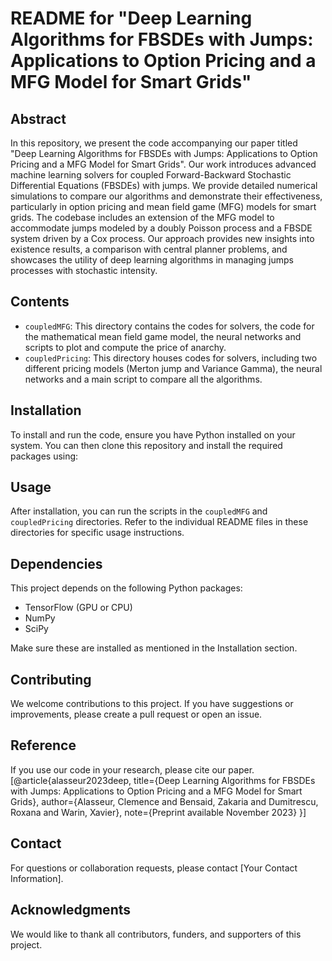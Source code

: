 # README for "Deep Learning Algorithms for FBSDEs with Jumps: Applications to Option Pricing and a MFG Model for Smart Grids"

## Abstract
In this repository, we present the code accompanying our paper titled "Deep Learning Algorithms for FBSDEs with Jumps: Applications to Option Pricing and a MFG Model for Smart Grids". Our work introduces advanced machine learning solvers for coupled Forward-Backward Stochastic Differential Equations (FBSDEs) with jumps. We provide detailed numerical simulations to compare our algorithms and demonstrate their effectiveness, particularly in option pricing and mean field game (MFG) models for smart grids. The codebase includes an extension of the MFG model to accommodate jumps modeled by a doubly Poisson process and a FBSDE system driven by a Cox process. Our approach provides new insights into existence results, a comparison with central planner problems, and showcases the utility of deep learning algorithms in managing jumps processes with stochastic intensity.

## Contents
- `coupledMFG`: This directory contains the codes for solvers, the code for the mathematical mean field game model, the neural networks and scripts to plot and compute the price of anarchy.
- `coupledPricing`: This directory houses codes for solvers, including two different pricing models (Merton jump and Variance Gamma), the neural networks and a main script to compare all the algorithms.

## Installation
To install and run the code, ensure you have Python installed on your system. You can then clone this repository and install the required packages using:

## Usage
After installation, you can run the scripts in the `coupledMFG` and `coupledPricing` directories. Refer to the individual README files in these directories for specific usage instructions.

## Dependencies
This project depends on the following Python packages:
- TensorFlow (GPU or CPU)
- NumPy
- SciPy

Make sure these are installed as mentioned in the Installation section.

## Contributing
We welcome contributions to this project. If you have suggestions or improvements, please create a pull request or open an issue.


## Reference
If you use our code in your research, please cite our paper. [@article{alasseur2023deep,
  title={Deep Learning Algorithms for FBSDEs with Jumps: Applications to Option Pricing and a MFG Model for Smart Grids},
  author={Alasseur, Clemence and Bensaid, Zakaria and Dumitrescu, Roxana and Warin, Xavier},
  note={Preprint available November 2023}
}]

## Contact
For questions or collaboration requests, please contact [Your Contact Information].

## Acknowledgments
We would like to thank all contributors, funders, and supporters of this project.
